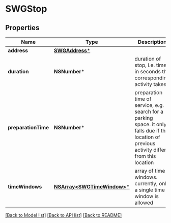 # SWGStop

## Properties
Name | Type | Description | Notes
------------ | ------------- | ------------- | -------------
**address** | [**SWGAddress***](SWGAddress.md) |  | [optional] 
**duration** | **NSNumber*** | duration of stop, i.e. time in seconds the corresponding activity takes | [optional] 
**preparationTime** | **NSNumber*** | preparation time of service, e.g. search for a parking space. it only falls due if the location of previous activity differs from this location | [optional] 
**timeWindows** | [**NSArray&lt;SWGTimeWindow&gt;***](SWGTimeWindow.md) | array of time windows. currently, only a single time window is allowed | [optional] 

[[Back to Model list]](../README.md#documentation-for-models) [[Back to API list]](../README.md#documentation-for-api-endpoints) [[Back to README]](../README.md)


